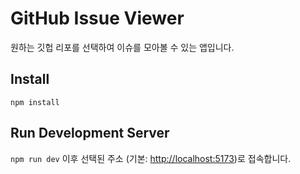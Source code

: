 # GitHub Issue Viewer

원하는 깃헙 리포를 선택하여 이슈를 모아볼 수 있는 앱입니다.

## Install

`npm install`

## Run Development Server

`npm run dev` 이후 선택된 주소 (기본: [http://localhost:5173](http://localhost:5173))로 접속합니다.
